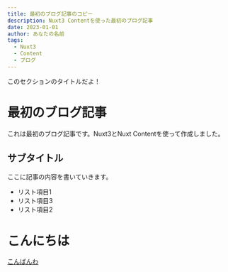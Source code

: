 ```yaml
---
title: 最初のブログ記事のコピー
description: Nuxt3 Contentを使った最初のブログ記事
date: 2023-01-01
author: あなたの名前
tags:
  - Nuxt3
  - Content
  - ブログ
---
```


<BaseTitle>このセクションのタイトルだよ！</BaseTitle>

# 最初のブログ記事

これは最初のブログ記事です。Nuxt3とNuxt Contentを使って作成しました。

## サブタイトル

ここに記事の内容を書いていきます。

- リスト項目1
- リスト項目3
- リスト項目2

# こんにちは

[こんばんわ](/blog)